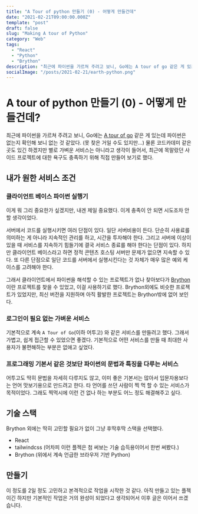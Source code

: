 ```yaml
---
title: "A Tour of python 만들기 (0) - 어떻게 만들건데"
date: "2021-02-21T09:00:00.000Z"
template: "post"
draft: false
slug: "Making A tour of Python"
category: "Web"
tags:
  - "React"
  - "Python"
  - "Brython"
description: "최근에 파이썬을 가르쳐 주려고 보니, Go에는 A tour of go 같은 게 있는데 파이썬은 없는지 확인해 보니 없는 것 같았다. (못 찾은 거일 수도 있지만...) 물론 코드카데미 같은 곳도 있긴 하겠지만 별로 가벼운 서비스는 아니라고 생각이 들어서, 최근에 목말랐던 사이드 프로젝트에 대한 욕구도 충족하기 위해 직접 만들어 보기로 했다."
socialImage: "/posts/2021-02-21/earth-python.png"
---
```

# A tour of python 만들기 (0) - 어떻게 만들건데?

최근에 파이썬을 가르쳐 주려고 보니, Go에는 [A tour of go](https://tour.golang.org/) 같은 게 있는데 파이썬은 없는지 확인해 보니 없는 것 같았다. (못 찾은 거일 수도 있지만...) 물론 코드카데미 같은 곳도 있긴 하겠지만 별로 가벼운 서비스는 아니라고 생각이 들어서, 최근에 목말랐던 사이드 프로젝트에 대한 욕구도 충족하기 위해 직접 만들어 보기로 했다.

## 내가 원한 서비스 조건

### 클라이언트 베이스 파이썬 실행기

이게 뭐 그리 중요한가 싶겠지만, 내겐 제일 중요했다. 이게 충족이 안 되면 시도조차 안 할 생각이었다.

서버에서 코드를 실행시키면 여러 단점이 있다. 일단 서버비용이 든다. 단순히 사용료를 의미하는 게 아니라 지속적인 관리를 하고, 시간을 투자해야 한다. 그리고 서버에 이상이 있을 때 서비스를 지속하기 힘들기에 결국 서비스 종료를 해야 한다는 단점이 있다. 하지만 클라이언트 베이스라고 하면 정적 콘텐츠 호스팅 서버만 문제가 없으면 지속할 수 있다. 또 다른 단점으로 일단 코드를 서버에서 실행시킨다는 것 자체가 매우 많은 예외 케이스를 고려해야 한다.

그래서 클라이언트에서 파이썬을 해석할 수 있는 프로젝트가 없나 찾아보다가 [Brython](https://brython.info/index.html)이란 프로젝트를 찾을 수 있었고, 이걸 사용하기로 했다. Brython외에도 비슷한 프로젝트가 있었지만, 최신 버전을 지원하며 아직 활발한 프로젝트는 Brython밖에 없어 보인다.

### 로그인이 필요 없는 가벼운 서비스

기본적으로 계속 `A Tour of Go`(이하 어투고) 와 같은 서비스를 만들려고 했다. 그래서 가볍고, 쉽게 접근할 수 있었으면 좋겠다. 기본적으로 어떤 서비스를 만들 때 최대한 사용자가 불편해하는 부분은 없애고 싶었다.

### 프로그래밍 기본서 같은 것보단 파이썬의 문법과 특징을 다루는 서비스

어투고도 딱히 문법을 자세히 다루지도 않고, 이미 좋은 기본서는 많아서 입문자용보다는 언어 맛보기용으로 만드려고 한다. 타 언어를 쓰던 사람이 찍 먹 할 수 있는 서비스가 목적이었다. 그래도 찍먹시에 이런 건 없나 하는 부분도 어느 정도 해결해주고 싶다.

## 기술 스택

Brython 외에는 딱히 고민할 필요가 없이 그냥 후딱후딱 스택을 선택했다.

- React
- tailwindcss (어차피 이런 플젝은 첨 써보는 기술 습득용이어서 한번 써봤다.)
- Brython (위에서 계속 언급한 브라우저 기반 Python)

## 만들기

이 정도를 2일 정도 고민하고 본격적으로 작업을 시작한 것 같다. 아직 만들고 있는 플젝이긴 하지만 기본적인 작업은 거의 완성이 되었다고 생각되어서 이후 글은 이어서 쓰겠습니다.